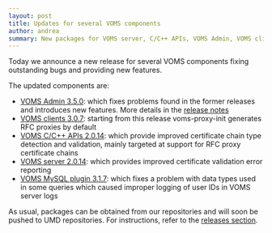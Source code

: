 ```yaml
---
layout: post
title: Updates for several VOMS components 
author: andrea
summary: New packages for VOMS server, C/C++ APIs, VOMS Admin, VOMS clients and VOMS MySQL plugin
---
```


Today we announce a new release for several VOMS components fixing outstanding
bugs and providing new features.

The updated components are:

- [VOMS Admin 3.5.0][rn-admin]: which fixes problems found in the former releases
  and introduces new features. More details in the [release notes][rn-admin]
- [VOMS clients 3.0.7][rn-clients]: starting from this release voms-proxy-init
  generates RFC proxies by default
- [VOMS C/C++ APIs 2.0.14][rn-api-c]: which provide improved certificate
  chain type detection and validation, mainly targeted at support for RFC proxy
  certificate chains
- [VOMS server 2.0.14][rn-core]: which provides improved certificate validation
  error reporting 
- [VOMS MySQL plugin 3.1.7][rn-mysql-plugin]: which fixes a problem with data
  types used in some queries which caused improper logging of user IDs in VOMS
  server logs

As usual, packages can be obtained from our repositories and will soon be
pushed to UMD repositories. For instructions, refer to  the [releases
section][releases].

[rn-admin]: {{site.baseurl}}/release-notes/voms-admin-server/3.5.0
[rn-clients]: {{site.baseurl}}/release-notes/voms-clients/3.0.7
[rn-api-c]: {{site.baseurl}}/release-notes/voms-api-c/2.0.14
[rn-core]: {{site.baseurl}}/release-notes/voms/2.0.14
[rn-mysql-plugin]: {{site.baseurl}}/release-notes/voms-mysql-plugin/3.1.7

[releases]: {{site.baseurl}}/releases.html
